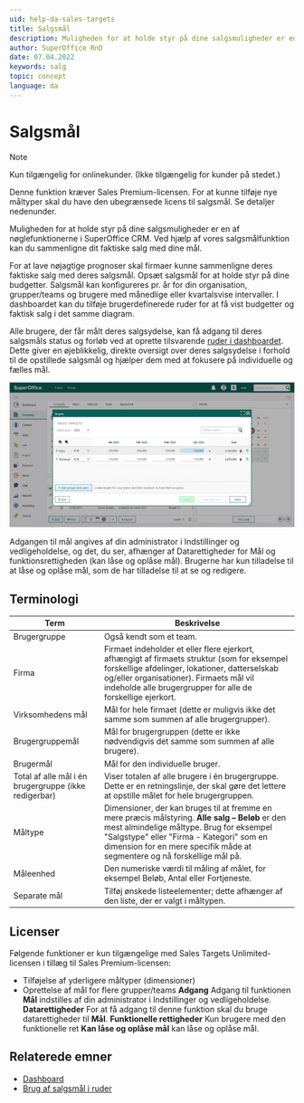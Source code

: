 ```yaml
---
uid: help-da-sales-targets
title: Salgsmål
description: Muligheden for at holde styr på dine salgsmuligheder er en af nøglefunktionerne i SuperOffice CRM. Ved hjælp af vores salgsmålfunktion kan du sammenligne dit faktiske salg med dine mål.
author: SuperOffice RnD
date: 07.04.2022
keywords: salg
topic: concept
language: da
---
```


# Salgsmål

> [!NOTE]
> Kun tilgængelig for onlinekunder. (Ikke tilgængelig for kunder på stedet.)
>
> Denne funktion kræver Sales Premium-licensen. For at kunne tilføje nye måltyper skal du have den ubegrænsede licens til salgsmål. Se detaljer nedenunder.

Muligheden for at holde styr på dine salgsmuligheder er en af nøglefunktionerne i SuperOffice CRM. Ved hjælp af vores salgsmålfunktion kan du sammenligne dit faktiske salg med dine mål.

For at lave nøjagtige prognoser skal firmaer kunne sammenligne deres faktiske salg med deres salgsmål. Opsæt salgsmål for at holde styr på dine budgetter. Salgsmål kan konfigureres pr. år for din organisation, grupper/teams og brugere med månedlige eller kvartalsvise intervaller. I dashboardet kan du tilføje brugerdefinerede ruder for at få vist budgetter og faktisk salg i det samme diagram.

Alle brugere, der får målt deres salgsydelse, kan få adgang til deres salgsmåls status og forløb ved at oprette tilsvarende [ruder i dashboardet][4]. Dette giver en øjeblikkelig, direkte oversigt over deres salgsydelse i forhold til de opstillede salgsmål og hjælper dem med at fokusere på individuelle og fælles mål.

![Dialogboksen Mål giver dig overblik over salgsmålene -screenshot][img6]

Adgangen til mål angives af din administrator i Indstillinger og vedligeholdelse, og det, du ser, afhænger af Datarettigheder for Mål og funktionsrettigheden (kan låse og oplåse mål). Brugerne har kun tilladelse til at låse og oplåse mål, som de har tilladelse til at se og redigere.

## Terminologi

| Term | Beskrivelse |
|---|---|
| Brugergruppe | Også kendt som et team. |
| Firma | Firmaet indeholder et eller flere ejerkort, afhængigt af firmaets struktur (som for eksempel forskellige afdelinger, lokationer, datterselskab og/eller organisationer). Firmaets mål vil indeholde alle brugergrupper for alle de forskellige ejerkort. |
| Virksomhedens mål | Mål for hele firmaet (dette er muligvis ikke det samme som summen af alle brugergrupper). |
| Brugergruppemål | Mål for brugergruppen (dette er ikke nødvendigvis det samme som summen af alle brugere). |
| Brugermål | Mål for den individuelle bruger. |
| Total af alle mål i én brugergruppe (ikke redigerbar) | Viser totalen af alle brugere i én brugergruppe. Dette er en retningslinje, der skal gøre det lettere at opstille målet for hele brugergruppen. |
| Måltype | Dimensioner, der kan bruges til at fremme en mere præcis målstyring. **Alle salg – Beløb** er den mest almindelige måltype. Brug for eksempel "Salgstype" eller "Firma - Kategori" som en dimension for en mere specifik måde at segmentere og nå forskellige mål på. |
| Måleenhed | Den numeriske værdi til måling af målet, for eksempel Beløb, Antal eller Fortjeneste. |
| Separate mål| Tilføj ønskede listeelementer; dette afhænger af den liste, der er valgt i måltypen. |

## Licenser

Følgende funktioner er kun tilgængelige med Sales Targets Unlimited-licensen i tillæg til Sales Premium-licensen:

* Tilføjelse af yderligere måltyper (dimensioner)
* Oprettelse af mål for flere grupper/teams
**Adgang**
Adgang til funktionen **Mål** indstilles af din administrator i Indstillinger og vedligeholdelse.
**Datarettigheder**
For at få adgang til denne funktion skal du bruge datarettigheder til **Mål**.
**Funktionelle rettigheder**
Kun brugere med den funktionelle ret **Kan låse og oplåse mål** kan låse og oplåse mål.

## Relaterede emner

* [Dashboard][1]
* [Brug af salgsmål i ruder][2]

<!-- Referenced links -->
[1]: ../../../dashboard/learn/index.md
[2]: ../../../dashboard/learn/show-sales-targets.md
[4]: https://community.superoffice.com/no/learning/best-practices-tips/sales/reach-your-sales-targets-with-dashboard-reports/

<!-- Referenced images -->
[img6]: ../../../../media/loc/en/sale/user-targets-salestargets-collapsed.png
